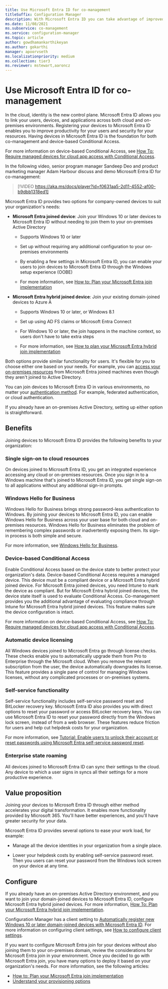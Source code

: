 ```yaml
---
title: Use Microsoft Entra ID for co-management
titleSuffix: Configuration Manager
description: With Microsoft Entra ID you can take advantage of improved productivity for your users and security for your resources, across both cloud and on-prem environments
ms.date: 11/08/2021
ms.subservice: co-management
ms.service: configuration-manager
ms.topic: article
author: gowdhamankarthikeyan
ms.author: gokarthi
manager: apoorvseth
ms.localizationpriority: medium
ms.collection: tier3
ms.reviewer: mstewart,aaroncz 
---
```


# Use Microsoft Entra ID for co-management

In the cloud, identity is the new control plane. Microsoft Entra ID allows you to link your users, devices, and applications across both cloud and on-premises environments. Registering your devices to Microsoft Entra ID enables you to improve productivity for your users and security for your resources. Having devices in Microsoft Entra ID is the foundation for both co-management and device-based Conditional Access.

For more information on device-based Conditional Access, see [How To: Require managed devices for cloud app access with Conditional Access](/azure/active-directory/conditional-access/require-managed-devices).

In the following video, senior program manager Sandeep Deo and product marketing manager Adam Harbour discuss and demo Microsoft Entra ID for co-management:

> [!VIDEO https://aka.ms/docs/player?id=f0631aa5-2d11-4552-af00-b9dbb1318ed1]

Microsoft Entra ID provides two options for company-owned devices to suit your organization's needs:

- **Microsoft Entra joined device**: Join your Windows 10 or later devices to Microsoft Entra ID without needing to join them to your on-premises Active Directory

  - Supports Windows 10 or later

  - Set up without requiring any additional configuration to your on-premises environments

  - By enabling a few settings in Microsoft Entra ID, you can enable your users to join devices to Microsoft Entra ID through the Windows setup experience (OOBE)

  - For more information, see [How to: Plan your Microsoft Entra join implementation](/azure/active-directory/devices/azureadjoin-plan)

- **Microsoft Entra hybrid joined device**: Join your existing domain-joined devices to Azure A

  - Supports Windows 10 or later, or Windows 8.1

  - Set up using AD FS claims or Microsoft Entra Connect

  - For Windows 10 or later, the join happens in the machine context, so users don't have to take extra steps

  - For more information, see [How to plan your Microsoft Entra hybrid join implementation](/azure/active-directory/devices/hybrid-azuread-join-plan)

Both options provide similar functionality for users. It's flexible for you to choose either one based on your needs. For example, you can [access your on-premises resources](/azure/active-directory/devices/azuread-join-sso) from Microsoft Entra joined machines even though they aren't joined to Active Directory.

You can join devices to Microsoft Entra ID in various environments, no matter your [authentication method](/azure/active-directory/hybrid/choose-ad-authn). For example, federated authentication, or cloud authentication.

If you already have an on-premises Active Directory, setting up either option is straightforward.

## Benefits

Joining devices to Microsoft Entra ID provides the following benefits to your organization:

### Single sign-on to cloud resources

On devices joined to Microsoft Entra ID, you get an integrated experience accessing any cloud or on-premises resources. Once you sign in to a Windows machine that's joined to Microsoft Entra ID, you get single sign-on to all applications without any additional sign-in prompts.

### Windows Hello for Business

Windows Hello for Business brings strong password-less authentication to Windows. By joining your devices to Microsoft Entra ID, you can enable Windows Hello for Business across your user base for both cloud and on-premises resources. Windows Hello for Business eliminates the problem of remembering complex passwords or inadvertently exposing them. Its sign-in process is both simple and secure.

For more information, see [Windows Hello for Business](/windows/security/identity-protection/hello-for-business/hello-identity-verification).

### Device-based Conditional Access

Enable Conditional Access based on the device state to better protect your organization's data. Device-based Conditional Access requires a managed device. This device must be a compliant device or a Microsoft Entra hybrid joined device. For Microsoft Entra joined devices, you need Intune to mark the device as compliant. But for Microsoft Entra hybrid joined devices, the device state itself is used to evaluate Conditional Access. Co-management provides you the additional advantage of evaluating compliance through Intune for Microsoft Entra hybrid joined devices. This feature makes sure the device configuration is intact.

For more information on device-based Conditional Access, see [How To: Require managed devices for cloud app access with Conditional Access](/azure/active-directory/conditional-access/require-managed-devices).

### Automatic device licensing

All Windows devices joined to Microsoft Entra go through license checks. These checks enable you to automatically upgrade them from Pro to Enterprise through the Microsoft cloud. When you remove the relevant subscription from the user, the device automatically downgrades its license. This feature provides a single pane of control for managing Windows licenses, without any complicated processes or on-premises systems.

### Self-service functionality

Self-service functionality includes self-service password reset and BitLocker recovery key. Microsoft Entra ID also provides you with direct options to reset your password or access BitLocker recovery keys. You can use Microsoft Entra ID to reset your password directly from the Windows lock screen, instead of from a web browser. These features reduce friction for users and help cut helpdesk costs for your organization.

For more information, see [Tutorial: Enable users to unlock their account or reset passwords using Microsoft Entra self-service password reset](/azure/active-directory/authentication/tutorial-enable-sspr).

### Enterprise state roaming

All devices joined to Microsoft Entra ID can sync their settings to the cloud. Any device to which a user signs in syncs all their settings for a more productive experience.

## Value proposition

Joining your devices to Microsoft Entra ID through either method accelerates your digital transformation. It enables more functionality provided by Microsoft 365. You'll have better experiences, and you'll have greater security for your data.

Microsoft Entra ID provides several options to ease your work load, for example:

- Manage all the device identities in your organization from a single place.

- Lower your helpdesk costs by enabling self-service password reset. Then you users can reset your password from the Windows lock screen on your device at any time.

## Configure

If you already have an on-premises Active Directory environment, and you want to join your domain-joined devices to Microsoft Entra ID, configure Microsoft Entra hybrid joined devices. For more information, [How To: Plan your Microsoft Entra hybrid join implementation](/azure/active-directory/devices/hybrid-azuread-join-plan).

Configuration Manager has a client setting to [Automatically register new Windows 10 or later domain-joined devices with Microsoft Entra ID](../core/clients/deploy/about-client-settings.md#automatically-register-new-windows-10-or-later-domain-joined-devices-with-azure-active-directory). For more information on configuring client settings, see [How to configure client settings](../core/clients/deploy/configure-client-settings.md).

If you want to configure Microsoft Entra join for your devices without also joining them to your on-premises domain, review the considerations for Microsoft Entra join in your environment. Once you decided to go with Microsoft Entra join, you have many options to deploy it based on your organization's needs. For more information, see the following articles:

- [How to: Plan your Microsoft Entra join implementation](/azure/active-directory/devices/azureadjoin-plan)
- [Understand your provisioning options](/azure/active-directory/devices/azureadjoin-plan#understand-your-provisioning-options)
